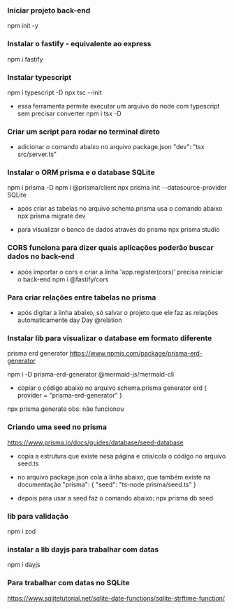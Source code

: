### Iniciar projeto back-end

npm init -y

### Instalar o fastify - equivalente ao express

npm i fastify

### Instalar typescript

npm i typescript -D
npx tsc --init

- essa ferramenta permite executar um arquivo do node com typescript sem precisar converter
  npm i tsx -D

### Criar um script para rodar no terminal direto

- adicionar o comando abaixo no arquivo package.json
  "dev": "tsx src/server.ts"

### Instalar o ORM prisma e o database SQLite

npm i prisma -D
npm i @prisma/client
npx prisma init --datasource-provider SQLite

- após criar as tabelas no arquivo schema.prisma usa o comando abaixo
  npx prisma migrate dev

- para visualizar o banco de dados através do prisma
  npx prisma studio

### CORS funciona para dizer quais aplicações poderão buscar dados no back-end

- após importar o cors e criar a linha 'app.register(cors)' precisa reiniciar o back-end
  npm i @fastify/cors

### Para criar relações entre tabelas no prisma

- após digitar a linha abaixo, só salvar o projeto que ele faz as relações automaticamente
  day Day @relation

### Instalar lib para visualizar o database em formato diferente

prisma erd generator
https://www.npmjs.com/package/prisma-erd-generator

npm i -D prisma-erd-generator @mermaid-js/mermaid-cli

- copiar o código abaixo no arquivo schema.prisma
  generator erd {
  provider = "prisma-erd-generator"
  }

npx prisma generate
obs: não funcionou

### Criando uma seed no prisma

https://www.prisma.io/docs/guides/database/seed-database

- copia a estrutura que existe nesa página e cria/cola o código no arquivo seed.ts

- no arquivo package.json cola a linha abaixo, que também existe na documentação
  "prisma": {
  "seed": "ts-node prisma/seed.ts"
  }

- depois para usar a seed faz o comando abaixo:
  npx prisma db seed

### lib para validação

npm i zod

### instalar a lib dayjs para trabalhar com datas

npm i dayjs

### Para trabalhar com datas no SQLite

https://www.sqlitetutorial.net/sqlite-date-functions/sqlite-strftime-function/

###
